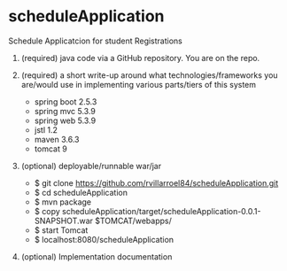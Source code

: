 # scheduleApplication
Schedule Applicatcion for student Registrations


1.	(required) java code via a GitHub repository.
    You are on the repo.
2.	(required) a short write-up around what technologies/frameworks you are/would use in implementing various parts/tiers of this system
     - spring boot 2.5.3
     - spring mvc 5.3.9
     - spring web 5.3.9
     - jstl 1.2
     - maven 3.6.3
     - tomcat 9
3.	(optional) deployable/runnable war/jar

    - $ git clone https://github.com/rvillarroel84/scheduleApplication.git
    - $ cd scheduleApplication
    - $ mvn package
    - $ copy scheduleApplication/target/scheduleApplication-0.0.1-SNAPSHOT.war $TOMCAT/webapps/
    - $ start Tomcat
    - $ localhost:8080/scheduleApplication
  

4.	(optional) Implementation documentation

 
  
